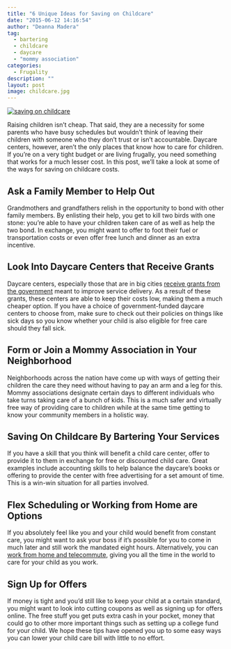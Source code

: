 ```yaml
---
title: "6 Unique Ideas for Saving on Childcare"
date: "2015-06-12 14:16:54"
author: "Deanna Madera"
tag:
  - bartering
  - childcare
  - daycare
  - "mommy association"
categories:
  - Frugality
description: ""
layout: post
image: childcare.jpg
---
```


[![saving on childcare](http://moderntips.com/wp-content/uploads/2015/03/childcare.jpg)](http://mt2.wpengine.com/wp-content/uploads/2015/03/childcare.jpg)

Raising children isn’t cheap. That said, they are a necessity for some parents who have busy schedules but wouldn’t think of leaving their children with someone who they don’t trust or isn’t accountable. Daycare centers, however, aren’t the only places that know how to care for children. If you’re on a very tight budget or are living frugally, you need something that works for a much lesser cost. In this post, we’ll take a look at some of the ways for saving on childcare costs.

## Ask a Family Member to Help Out

Grandmothers and grandfathers relish in the opportunity to bond with other family members. By enlisting their help, you get to kill two birds with one stone: you’re able to have your children taken care of as well as help the two bond. In exchange, you might want to offer to foot their fuel or transportation costs or even offer free lunch and dinner as an extra incentive.

## Look Into Daycare Centers that Receive Grants

Daycare centers, especially those that are in big cities [receive grants from the government](https://www.mcf.gov.bc.ca/childcare/operating.htm) meant to improve service delivery. As a result of these grants, these centers are able to keep their costs low, making them a much cheaper option. If you have a choice of government-funded daycare centers to choose from, make sure to check out their policies on things like sick days so you know whether your child is also eligible for free care should they fall sick.

## Form or Join a Mommy Association in Your Neighborhood

Neighborhoods across the nation have come up with ways of getting their children the care they need without having to pay an arm and a leg for this. Mommy associations designate certain days to different individuals who take turns taking care of a bunch of kids. This is a much safer and virtually free way of providing care to children while at the same time getting to know your community members in a holistic way.

## Saving On Childcare By Bartering Your Services

If you have a skill that you think will benefit a child care center, offer to provide it to them in exchange for free or discounted child care. Great examples include accounting skills to help balance the daycare’s books or offering to provide the center with free advertising for a set amount of time. This is a win-win situation for all parties involved.

## Flex Scheduling or Working from Home are Options

If you absolutely feel like you and your child would benefit from constant care, you might want to ask your boss if it’s possible for you to come in much later and still work the mandated eight hours. Alternatively, you can [work from home and telecommute](http://www.workflexibility.org/5-benefits-of-telecommuting-for-employers-and-employees/), giving you all the time in the world to care for your child as you work.

## Sign Up for Offers

If money is tight and you’d still like to keep your child at a certain standard, you might want to look into cutting coupons as well as signing up for offers online. The free stuff you get puts extra cash in your pocket, money that could go to other more important things such as setting up a college fund for your child. We hope these tips have opened you up to some easy ways you can lower your child care bill with little to no effort.
